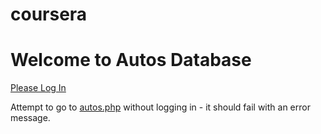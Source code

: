 # coursera

<!DOCTYPE html>
<html>
<head>
<title>Swati Srivastava</title>
</head>
<body>
<div class="container">
<h1>Welcome to Autos Database</h1>
<p>
<a href="login.php">Please Log In</a>
</p>
<p>
Attempt to go to 
<a href="autos.php">autos.php</a> without logging in - it should fail with an error message.
</div>
</body>


